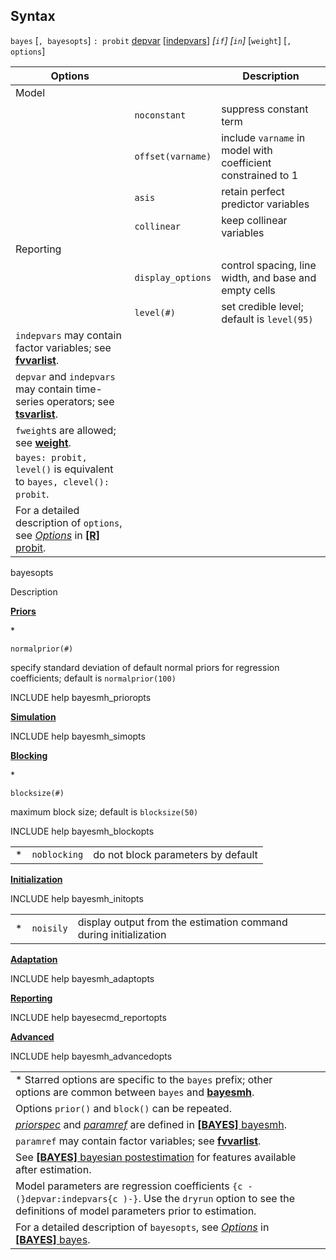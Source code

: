 ## Syntax

`bayes` \[`, bayesopts`\] `: probit`
[depvar](http://www.stata.com/help.cgi?depvar)
\[[indepvars](http://www.stata.com/help.cgi?indepvars)\]
_\[`if`\] \[`in`\]_ \[`weight`\] \[`,`
`options`\]

| Options                                                                                                                                                                                                                                           |                   | Description                                                  |
|---------------------------------------------------------------------------------------------------------------------------------------------------------------------------------------------------------------------------------------------------|-------------------|--------------------------------------------------------------|
| Model                                                                                                                                                                                                                                             |                   |                                                              |
|                                                                                                                                                                                                                                                   | `noconstant`      | suppress constant term                                       |
|                                                                                                                                                                                                                                                   | `offset(varname)` | include `varname` in model with coefficient constrained to 1 |
|                                                                                                                                                                                                                                                   | `asis`            | retain perfect predictor variables                           |
|                                                                                                                                                                                                                                                   | `collinear`       | keep collinear variables                                     |
| Reporting                                                                                                                                                                                                                                         |                   |                                                              |
|                                                                                                                                                                                                                                                   | `display_options` | control spacing, line width, and base and empty cells        |
|                                                                                                                                                                                                                                                   | `level(#)`        | set credible level; default is `level(95)`                   |
| `indepvars` may contain factor variables; see [<strong>fvvarlist</strong>](http://www.stata.com/help.cgi?fvvarlist).                                                                                                   |                   |                                                              |
| `depvar` and `indepvars` may contain time-series operators; see [<strong>tsvarlist</strong>](http://www.stata.com/help.cgi?tsvarlist).                                                                                 |                   |                                                              |
| `fweight`s are allowed; see [<strong>weight</strong>](http://www.stata.com/help.cgi?weight).                                                                                                                           |                   |                                                              |
| `bayes: probit, level()` is equivalent to `bayes, clevel(): probit`.                                                                                                                                                                      |                   |                                                              |
| For a detailed description of `options`, see [<var class="command">Options</var><strong></strong>](probit##options) in [<strong>[R]</strong> probit](http://www.stata.com/help.cgi?probit). |                   |                                                              |

bayesopts

Description

[<strong>Priors</strong>](bayes##priors_options)

\*

`normalprior(#)`

specify standard deviation of default normal priors for regression
coefficients; default is `normalprior(100)`

INCLUDE help bayesmh\_prioropts

[<strong>Simulation</strong>](bayes##simulation_options)

INCLUDE help bayesmh\_simopts

[<strong>Blocking</strong>](bayes##blocking_options)

\*

`blocksize(#)`

maximum block size; default is `blocksize(50)`

INCLUDE help bayesmh\_blockopts

|     |              |                                    |
|-----|--------------|------------------------------------|
| \*  | `noblocking` | do not block parameters by default |

[<strong>Initialization</strong>](bayes##initialization_options)

INCLUDE help bayesmh\_initopts

|     |           |                                                                  |
|-----|-----------|------------------------------------------------------------------|
| \*  | `noisily` | display output from the estimation command during initialization |

[<strong>Adaptation</strong>](bayes##adaptation_options)

INCLUDE help bayesmh\_adaptopts

[<strong>Reporting</strong>](bayes##reporting_options)

INCLUDE help bayesecmd\_reportopts

[<strong>Advanced</strong>](bayes##advanced_options)

INCLUDE help bayesmh\_advancedopts

|                                                                                                                                                                                                                                                                                                                                      |     |     |
|--------------------------------------------------------------------------------------------------------------------------------------------------------------------------------------------------------------------------------------------------------------------------------------------------------------------------------------|-----|-----|
| \* Starred options are specific to the `bayes` prefix; other options are common between `bayes` and [<strong>bayesmh</strong>](http://www.stata.com/help.cgi?bayesmh).                                                                                                                                    |     |     |
| Options `prior()` and `block()` can be repeated.                                                                                                                                                                                                                                                                                     |     |     |
| [<var class="command">priorspec</var><strong></strong>](bayesmh##priorspec) and [<var class="command">paramref</var><strong></strong>](bayesmh##paramref) are defined in [<strong>[BAYES]</strong> bayesmh](http://www.stata.com/help.cgi?bayesmh). |     |     |
| `paramref` may contain factor variables; see [<strong>fvvarlist</strong>](http://www.stata.com/help.cgi?fvvarlist).                                                                                                                                                                                       |     |     |
| See [<strong>[BAYES]</strong> bayesian postestimation](http://www.stata.com/help.cgi?bayesian_postestimation) for features available after estimation.                                                                                                                                                    |     |     |
| Model parameters are regression coefficients `{c -(}depvar:indepvars{c )-}`. Use the `dryrun` option to see the definitions of model parameters prior to estimation.                                                                                                                                                         |     |     |
| For a detailed description of `bayesopts`, see [<var class="command">Options</var><strong></strong>](bayes##options) in [<strong>[BAYES]</strong> bayes](http://www.stata.com/help.cgi?bayes).                                                                                 |     |     |
